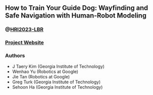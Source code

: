 <!-- ---
title: How to Train Your Guide Dog: Wayfinding and Safe Navigation with Human-Robot Modeling
subtitle: @HRI2023LBR
--- -->

## How to Train Your Guide Dog: Wayfinding and Safe Navigation with Human-Robot Modeling
### @[HRI2023-LBR](https://humanrobotinteraction.org/2023)
### [Project Website](https://delico123.github.io/hri23lbr-guidedog)
### Authors
- J Taery Kim (Georgia Institute of Technology)
- Wenhao Yu (Robotics at Google)
- Jie Tan (Robotics at Google)
- Greg Turk (Georgia Institute of Technology)
- Sehoon Ha (Georgia Institute of Technology)

